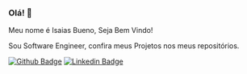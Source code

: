 ### Olá! 👋


Meu nome é Isaias Bueno, Seja Bem Vindo!

Sou Software Engineer, confira meus Projetos nos meus repositórios.

[![Github Badge](https://img.shields.io/badge/-Github-000?style=flat-square&logo=Github&logoColor=white&link=https://github.com/IsaiasBueno)](https://github.com/IsaiasBueno) 
[![Linkedin Badge](https://img.shields.io/badge/-LinkedIn-blue?style=flat-square&logo=Linkedin&logoColor=white&link=https://www.linkedin.com/in/isaias-bueno/)](https://www.linkedin.com/in/isaias-bueno/)

<!--
**IsaiasBueno/IsaiasBueno** is a ✨ _special_ ✨ repository because its `README.md` (this file) appears on your GitHub profile.

Here are some ideas to get you started:

- 🔭 I’m currently working on ...
- 🌱 I’m currently learning ...
- 👯 I’m looking to collaborate on ...
- 🤔 I’m looking for help with ...
- 💬 Ask me about ...
- 📫 How to reach me: ...
- 😄 Pronouns: ...
- ⚡ Fun fact: ...
-->
